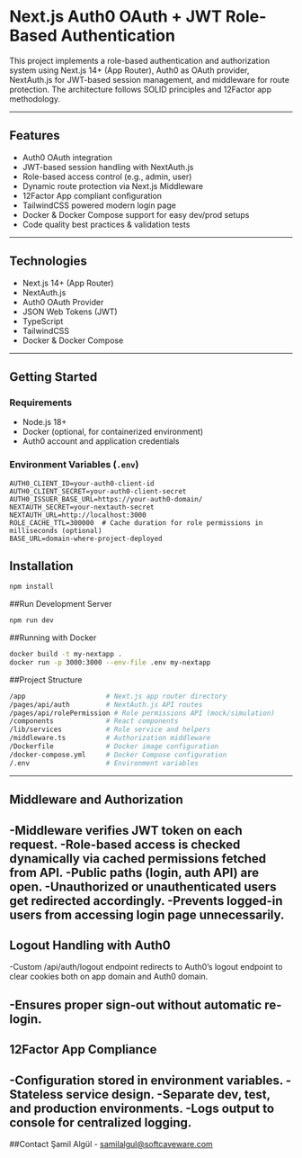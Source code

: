 # Next.js Auth0 OAuth + JWT Role-Based Authentication

This project implements a role-based authentication and authorization system using Next.js 14+ (App Router), Auth0 as OAuth provider, NextAuth.js for JWT-based session management, and middleware for route protection. The architecture follows SOLID principles and 12Factor app methodology.

---

## Features

- Auth0 OAuth integration
- JWT-based session handling with NextAuth.js
- Role-based access control (e.g., admin, user)
- Dynamic route protection via Next.js Middleware
- 12Factor App compliant configuration
- TailwindCSS powered modern login page
- Docker & Docker Compose support for easy dev/prod setups
- Code quality best practices & validation tests

---

## Technologies

- Next.js 14+ (App Router)
- NextAuth.js
- Auth0 OAuth Provider
- JSON Web Tokens (JWT)
- TypeScript
- TailwindCSS
- Docker & Docker Compose

---

## Getting Started

### Requirements

- Node.js 18+
- Docker (optional, for containerized environment)
- Auth0 account and application credentials

### Environment Variables (`.env`)

```env
AUTH0_CLIENT_ID=your-auth0-client-id
AUTH0_CLIENT_SECRET=your-auth0-client-secret
AUTH0_ISSUER_BASE_URL=https://your-auth0-domain/
NEXTAUTH_SECRET=your-nextauth-secret
NEXTAUTH_URL=http://localhost:3000
ROLE_CACHE_TTL=300000  # Cache duration for role permissions in milliseconds (optional)
BASE_URL=domain-where-project-deployed
```

## Installation

```bash
npm install
```

##Run Development Server
```bash
npm run dev
```

##Running with Docker
```bash
docker build -t my-nextapp .
docker run -p 3000:3000 --env-file .env my-nextapp
```

##Project Structure
```bash
/app                    # Next.js app router directory
/pages/api/auth         # NextAuth.js API routes
/pages/api/rolePermission # Role permissions API (mock/simulation)
/components             # React components
/lib/services           # Role service and helpers
/middleware.ts          # Authorization middleware
/Dockerfile             # Docker image configuration
/docker-compose.yml     # Docker Compose configuration
/.env                   # Environment variables
```

---
## Middleware and Authorization

-Middleware verifies JWT token on each request.
-Role-based access is checked dynamically via cached permissions fetched from API.
-Public paths (login, auth API) are open.
-Unauthorized or unauthenticated users get redirected accordingly.
-Prevents logged-in users from accessing login page unnecessarily.
---

## Logout Handling with Auth0

-Custom /api/auth/logout endpoint redirects to Auth0’s logout endpoint to clear cookies both on app domain and Auth0 domain.

-Ensures proper sign-out without automatic re-login.
---

## 12Factor App Compliance

-Configuration stored in environment variables.
-Stateless service design.
-Separate dev, test, and production environments.
-Logs output to console for centralized logging.
---

##Contact
Şamil Algül - samilalgul@softcaveware.com